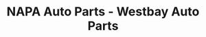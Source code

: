 ---
title: "NAPA Auto Parts - Westbay Auto Parts"
url: /gig-harbor/napa-auto-parts-westbay-auto-parts/
shop: car parts
---